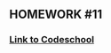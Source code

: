 HOMEWORK #11
-----------------------------------

### [Link to Codeschool](https://www.codeschool.com/users/sloonootop)

